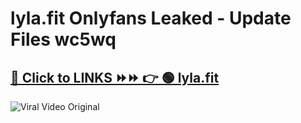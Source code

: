 
 # lyla.fit Onlyfans Leaked - Update Files wc5wq

## <h2><a href="https://clipsfans.com/lyla.fit&ref=git">🔗 Click to LINKS ⏩⏩ 👉 🟢 lyla.fit </a></h2>

<a href="https://clipsfans.com/lyla.fit&ref=git" rel="nofollow" data-target="animated-image.originalLink"><img src="https://i.ibb.co.com/xMMVF88/686577567.gif" alt="Viral Video Original" style="max-width: 100%; display: inline-block;" data-target="animated-image.originalImage"></a>

